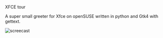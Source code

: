 XFCE tour

A super small greeter for Xfce on openSUSE written in python and Gtk4 with gettext.

![screecast](https://github.com/lkocman/xfce-welcome/blob/main/screenshots/screecast.gif?raw=true)
